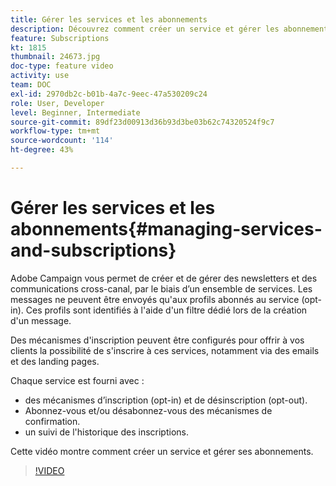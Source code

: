 ```yaml
---
title: Gérer les services et les abonnements
description: Découvrez comment créer un service et gérer les abonnements.
feature: Subscriptions
kt: 1815
thumbnail: 24673.jpg
doc-type: feature video
activity: use
team: DOC
exl-id: 2970db2c-b01b-4a7c-9eec-47a530209c24
role: User, Developer
level: Beginner, Intermediate
source-git-commit: 89df23d00913d36b93d3be03b62c74320524f9c7
workflow-type: tm+mt
source-wordcount: '114'
ht-degree: 43%

---
```


# Gérer les services et les abonnements{#managing-services-and-subscriptions}

Adobe Campaign vous permet de créer et de gérer des newsletters et des communications cross-canal, par le biais d’un ensemble de services. Les messages ne peuvent être envoyés qu&#39;aux profils abonnés au service (opt-in). Ces profils sont identifiés à l&#39;aide d&#39;un filtre dédié lors de la création d&#39;un message.

Des mécanismes d&#39;inscription peuvent être configurés pour offrir à vos clients la possibilité de s&#39;inscrire à ces services, notamment via des emails et des landing pages.

Chaque service est fourni avec :

* des mécanismes d’inscription (opt-in) et de désinscription (opt-out).
* Abonnez-vous et/ou désabonnez-vous des mécanismes de confirmation.
* un suivi de l&#39;historique des inscriptions.

Cette vidéo montre comment créer un service et gérer ses abonnements.

>[!VIDEO](https://video.tv.adobe.com/v/24673?quality=12&learn=on)
